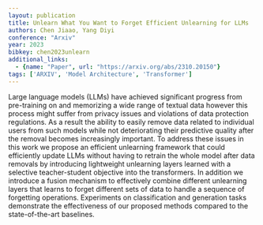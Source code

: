 ```yaml
---
layout: publication
title: Unlearn What You Want to Forget Efficient Unlearning for LLMs
authors: Chen Jiaao, Yang Diyi
conference: "Arxiv"
year: 2023
bibkey: chen2023unlearn
additional_links:
  - {name: "Paper", url: "https://arxiv.org/abs/2310.20150"}
tags: ['ARXIV', 'Model Architecture', 'Transformer']
---
```

Large language models (LLMs) have achieved significant progress from pre-training on and memorizing a wide range of textual data however this process might suffer from privacy issues and violations of data protection regulations. As a result the ability to easily remove data related to individual users from such models while not deteriorating their predictive quality after the removal becomes increasingly important. To address these issues in this work we propose an efficient unlearning framework that could efficiently update LLMs without having to retrain the whole model after data removals by introducing lightweight unlearning layers learned with a selective teacher-student objective into the transformers. In addition we introduce a fusion mechanism to effectively combine different unlearning layers that learns to forget different sets of data to handle a sequence of forgetting operations. Experiments on classification and generation tasks demonstrate the effectiveness of our proposed methods compared to the state-of-the-art baselines.
